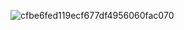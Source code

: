 





![cfbe6fed119ecf677df4956060fac070](https://github.com/user-attachments/assets/1cd5af4b-5821-413c-88c7-af9bf5b1334e)














         
